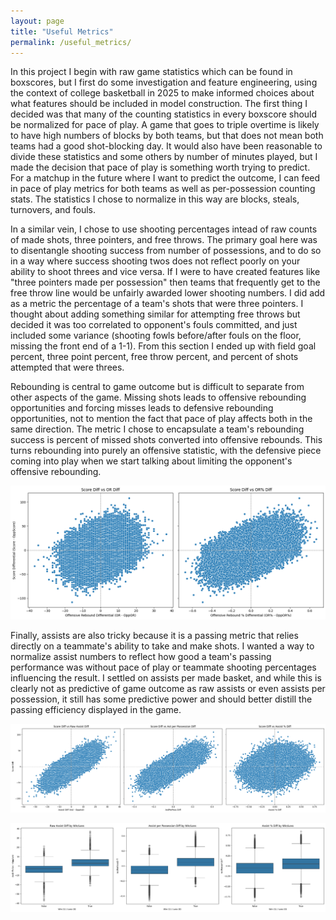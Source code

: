 ```yaml
---
layout: page
title: "Useful Metrics"
permalink: /useful_metrics/
---
```





<!-- [Feature Engineering Home]({{ site.baseurl }}/feature_engineering/) | [Useful Metrics]({{ site.baseurl }}/useful_metrics/) | [Creation/Prevention]({{ site.baseurl }}/creation_prevention/) -->

In this project I begin with raw game statistics which can be found in boxscores, but I first do some investigation and feature engineering, using the context of college basketball in 2025 to make informed choices about what features should be included in model construction. The first thing I decided was that many of the counting statistics in every boxscore should be normalized for pace of play. A game that goes to triple overtime is likely to have high numbers of blocks by both teams, but that does not mean both teams had a good shot-blocking day. It would also have been reasonable to divide these statistics and some others by number of minutes played, but I made the decision that pace of play is something worth trying to predict. For a matchup in the future where I want to predict the outcome, I can feed in pace of play metrics for both teams as well as per-possession counting stats. The statistics I chose to normalize in this way are blocks, steals, turnovers, and fouls.

In a similar vein, I chose to use shooting percentages intead of raw counts of made shots, three pointers, and free throws. The primary goal here was to disentangle shooting success from number of possessions, and to do so in a way where success shooting twos does not reflect poorly on your ability to shoot threes and vice versa. If I were to have created features like "three pointers made per possession" then teams that frequently get to the free throw line would be unfairly awarded lower shooting numbers. I did add as a metric the percentage of a team's shots that were three pointers. I thought about adding something similar for attempting free throws but decided it was too correlated to opponent's fouls committed, and just included some variance (shooting fowls before/after fouls on the floor, missing the front end of a 1-1). From this section I ended up with field goal percent, three point percent, free throw percent, and percent of shots attempted that were threes.

Rebounding is central to game outcome but is difficult to separate from other aspects of the game. Missing shots leads to offensive rebounding opportunities and forcing misses leads to defensive rebounding opportunities, not to mention the fact that pace of play affects both in the same direction. The metric I chose to encapsulate a team's rebounding success is percent of missed shots converted into offensive rebounds. This turns rebounding into purely an offensive statistic, with the defensive piece coming into play when we start talking about limiting the opponent's offensive rebounding.

![Chart](ORPercent.png)

Finally, assists are also tricky because it is a passing metric that relies directly on a teammate's ability to take and make shots. I wanted a way to normalize assist numbers to reflect how good a team's passing performance was without pace of play or teammate shooting percentages influencing the result. I settled on assists per made basket, and while this is clearly not as predictive of game outcome as raw assists or even assists per possession, it still has some predictive power and should better distill the passing efficiency displayed in the game.

![Chart](AstScatter.png)

![Chart](AstBox.png)


